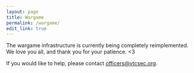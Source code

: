 ```yaml
---
layout: page
title: Wargame
permalink: /wargame/
edit_link: true
---
```


The wargame infrastructure is currently being completely reimplemented.
We love you all, and thank you for your patience. <3

If you would like to help, please contact <officers@vtcsec.org>.
